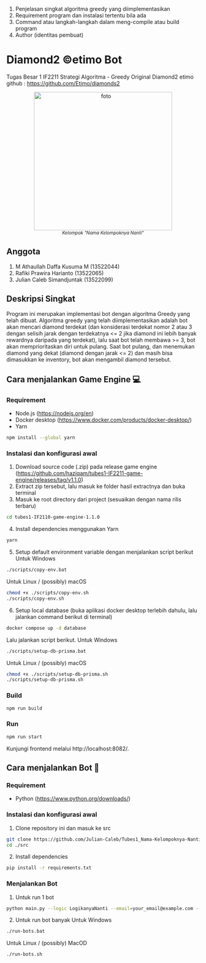 1. Penjelasan singkat algoritma greedy yang diimplementasikan
2. Requirement program dan instalasi tertentu bila ada
3. Command atau langkah-langkah dalam meng-compile atau build program 
4. Author (identitas pembuat)

# Diamond2 ©etimo Bot
Tugas Besar 1 IF2211 Strategi Algoritma -  Greedy
Original Diamond2 etimo github : https://github.com/Etimo/diamonds2

<p align="center">
  <img height="360px" src="https://i.ibb.co/Sdphr75/Whats-App-Image-2024-03-09-at-12-39-03-d4a3aeab.jpg" alt="foto"/>
  <br>
  <a><i><sup>Kelompok "Nama Kelompoknya Nanti"</sup></i></a>
</p>

## Anggota 
1. M Athaullah Daffa Kusuma M (13522044)
2. Rafiki Prawira Harianto (13522065)
3. Julian Caleb Simandjuntak (13522099)

## Deskripsi Singkat
Program ini merupakan implementasi bot dengan algoritma Greedy yang telah dibuat. Algoritma greedy yang telah diimplementasikan adalah bot akan mencari diamond terdekat (dan konsiderasi terdekat nomor 2 atau 3 dengan selisih jarak dengan terdekatnya <= 2 jika diamond ini lebih banyak rewardnya daripada yang terdekat), lalu saat bot telah membawa >= 3, bot akan memprioritaskan diri untuk pulang. Saat bot pulang, dan menemukan diamond yang dekat (diamond dengan jarak <= 2) dan masih bisa dimasukkan ke inventory, bot akan mengambil diamond tersebut.

## Cara menjalankan Game Engine 💻
### Requirement
* Node.js (https://nodejs.org/en) 
* Docker desktop (https://www.docker.com/products/docker-desktop/) 
* Yarn
```sh
npm install --global yarn
```
### Instalasi dan konfigurasi awal
1. Download source code (.zip) pada release game engine (https://github.com/haziqam/tubes1-IF2211-game-engine/releases/tag/v1.1.0)
2. Extract zip tersebut, lalu masuk ke folder hasil extractnya dan buka terminal
3. Masuk ke root directory dari project (sesuaikan dengan nama rilis terbaru)
```sh
cd tubes1-IF2110-game-engine-1.1.0
```
4. Install dependencies menggunakan Yarn    
```sh
yarn
```
5. Setup default environment variable dengan menjalankan script berikut
Untuk Windows
```sh
./scripts/copy-env.bat
```
Untuk Linux / (possibly) macOS
```sh
chmod +x ./scripts/copy-env.sh
./scripts/copy-env.sh
```
6. Setup local database (buka aplikasi docker desktop terlebih dahulu, lalu jalankan command berikut di terminal)
```sh
docker compose up -d database
```
Lalu jalankan script berikut. Untuk Windows
```sh
./scripts/setup-db-prisma.bat
```
Untuk Linux / (possibly) macOS
```sh
chmod +x ./scripts/setup-db-prisma.sh
./scripts/setup-db-prisma.sh
``` 

### Build
```sh
npm run build
```

### Run
```sh
npm run start
```
Kunjungi frontend melalui http://localhost:8082/.

## Cara menjalankan Bot 🤖

### Requirement
* Python (https://www.python.org/downloads/) 

### Instalasi dan konfigurasi awal
1. Clone repository ini dan masuk ke src
```sh
git clone https://github.com/Julian-Caleb/Tubes1_Nama-Kelompoknya-Nanti
cd ./src
```
2. Install dependencies
```sh
pip install -r requirements.txt
```

### Menjalankan Bot
1. Untuk run 1 bot
```sh
python main.py --logic LogikanyaNanti --email=your_email@example.com --name=your_name --password=your_password --team etimo
```
2. Untuk run bot banyak
Untuk Windows
```sh
./run-bots.bat
```
Untuk Linux / (possibly) MacOD
```sh
./run-bots.sh
```